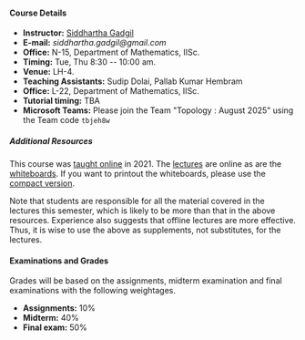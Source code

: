 #### Course Details
  
* __Instructor:__ [Siddhartha Gadgil](https://math.iisc.ac.in/~gadgil)
* __E-mail:__ _siddhartha.gadgil@gmail.com_
* __Office:__ N-15, Department of Mathematics, IISc.
* __Timing:__ Tue, Thu 8:30 -- 10:00 am.
* __Venue:__ LH-4.
* __Teaching Assistants:__ Sudip Dolai, Pallab Kumar Hembram
* __Office:__ L-22, Department of Mathematics, IISc.
* __Tutorial timing:__ TBA
* __Microsoft Teams:__ Please join the Team "Topology : August 2025" using the Team code `tbjeh8w`

##### Additional Resources

This course was [taught online](https://math.iisc.ac.in/~gadgil/topology-2021/index.html) in 2021. The [lectures](https://math.iisc.ac.in/~gadgil/topology-2021/all-lectures/) are online as are the [whiteboards](https://math.iisc.ac.in/~gadgil/topology-2021/Whiteboard.pdf). If you want to printout the whiteboards, please use the [compact version](./notes.pdf).

Note that students are responsible for all the material covered in the lectures this semester, which is likely to be more than that in the above resources. Experience also suggests that offline lectures are more effective. Thus, it is wise to use the above as supplements, not substitutes, for the lectures.

#### Examinations and Grades

Grades will be based on the  assignments, midterm examination and final examinations with the following weightages.

* __Assignments:__ 10%
* __Midterm:__ 40%
* __Final exam:__ 50%

